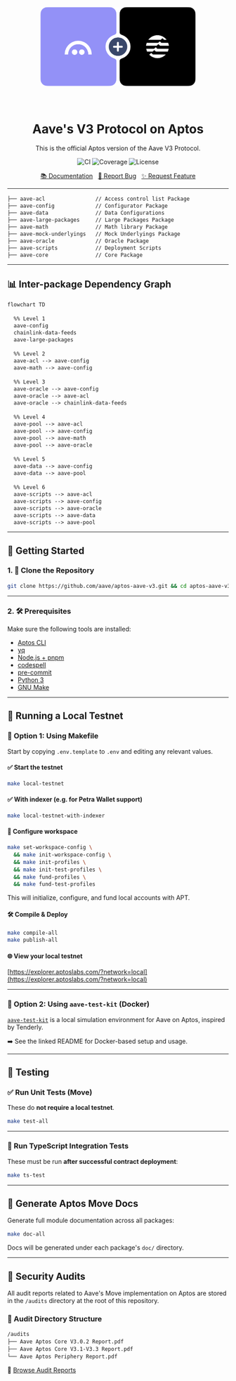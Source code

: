 <div align="center">
    <a href="https://aptos.aave.com/">
      <img src="./assets/logo.png" alt="Logo" style="transform: scale(0.7);">
    </a>
    <h1 align="center">Aave's V3 Protocol on Aptos</h1>
    <p align="center">
        This is the official Aptos version of the Aave V3 Protocol.
    </p>
    <p align="center">
        <a href="https://github.com/aave/aptos-aave-v3/actions/workflows/unit_tests.yml" style="text-decoration: none; ">
            <img src="https://github.com/aave/aptos-aave-v3/actions/workflows/unit_tests.yml/badge.svg?branch=feat/evgeni/cl-coverage" alt="CI">
        </a>
        <a href="https://codecov.io/gh/aave/aptos-aave-v3" style="text-decoration: none;">
          <img src="https://codecov.io/gh/aave/aptos-aave-v3/branch/feat%2Fevgeni%2Fcl-coverage/graph/badge.svg?token=GzsXGvIv0r" alt="Coverage"/>
        </a>
        <a href="https://github.com/aave/aptos-aave-v3/blob/feat/evgeni/cl-coverage/LICENSE" style="text-decoration: none;">
          <img src="https://img.shields.io/badge/license-MIT-007EC7.svg" alt="License"/>
        </a>
    </p>
    <p align="center">
        <a href="https://aave.com/docs">📚 Documentation</a>
        <span>&nbsp;</span>
        <a href="https://github.com/aave/aptos-aave-v3/issues/new?labels=bug&template=bug-report---.md">🐛 Report Bug</a>
        <span>&nbsp;</span>
        <a href="https://github.com/aave/aptos-aave-v3/issues/new?labels=enhancement&template=feature-request---.md">✨ Request Feature</a>
    </p>
</div>

---

```bash=
├── aave-acl                // Access control list Package
├── aave-config             // Configurator Package
├── aave-data               // Data Configurations
├── aave-large-packages     // Large Packages Package
├── aave-math               // Math library Package
├── aave-mock-underlyings   // Mock Underlyings Package
├── aave-oracle             // Oracle Package
├── aave-scripts            // Deployment Scripts
├── aave-core               // Core Package
```

---

## 📊 Inter-package Dependency Graph

```mermaid
flowchart TD

  %% Level 1
  aave-config
  chainlink-data-feeds
  aave-large-packages

  %% Level 2
  aave-acl --> aave-config
  aave-math --> aave-config

  %% Level 3
  aave-oracle --> aave-config
  aave-oracle --> aave-acl
  aave-oracle --> chainlink-data-feeds

  %% Level 4
  aave-pool --> aave-acl
  aave-pool --> aave-config
  aave-pool --> aave-math
  aave-pool --> aave-oracle

  %% Level 5
  aave-data --> aave-config
  aave-data --> aave-pool

  %% Level 6
  aave-scripts --> aave-acl
  aave-scripts --> aave-config
  aave-scripts --> aave-oracle
  aave-scripts --> aave-data
  aave-scripts --> aave-pool
```

---

## 🚀 Getting Started

### 1. 🧩 Clone the Repository

```bash
git clone https://github.com/aave/aptos-aave-v3.git && cd aptos-aave-v3
```

---

### 2. 🛠️ Prerequisites

Make sure the following tools are installed:

- [Aptos CLI](https://aptos.dev/tools/aptos-cli/)
- [yq](https://github.com/mikefarah/yq)
- [Node.js + pnpm](https://pnpm.io/installation)
- [codespell](https://pypi.org/project/codespell/)
- [pre-commit](https://pre-commit.com/#install)
- [Python 3](https://www.python.org/downloads/)
- [GNU Make](https://www.gnu.org/software/make/)

---

## 🧪 Running a Local Testnet

### 🧰 Option 1: Using Makefile

Start by copying `.env.template` to `.env` and editing any relevant values.

#### ✅ Start the testnet

```bash
make local-testnet
```

#### ✅ With indexer (e.g. for Petra Wallet support)

```bash
make local-testnet-with-indexer
```

#### 🔧 Configure workspace

```bash
make set-workspace-config \
  && make init-workspace-config \
  && make init-profiles \
  && make init-test-profiles \
  && make fund-profiles \
  && make fund-test-profiles
```

This will initialize, configure, and fund local accounts with APT.

#### 🛠️ Compile & Deploy

```bash
make compile-all
make publish-all
```

#### 🌐 View your local testnet

[https://explorer.aptoslabs.com/?network=local](https://explorer.aptoslabs.com/?network=local)

---

### 🐳 Option 2: Using `aave-test-kit` (Docker)

[`aave-test-kit`](aave-test-kit/README.md) is a local simulation environment for Aave on Aptos, inspired by Tenderly.

➡️ See the linked README for Docker-based setup and usage.

---

## 🧪 Testing

### ✅ Run Unit Tests (Move)

These do **not require a local testnet**.

```bash
make test-all
```

---

### 🔬 Run TypeScript Integration Tests

These must be run **after successful contract deployment**:

```bash
make ts-test
```

---

## 📝 Generate Aptos Move Docs

Generate full module documentation across all packages:

```bash
make doc-all
```

Docs will be generated under each package's `doc/` directory.

---

## 🔐 Security Audits

All audit reports related to Aave's Move implementation on Aptos are stored in the `/audits` directory at the root of this repository.

### 📁 Audit Directory Structure

```bash
/audits
├── Aave Aptos Core V3.0.2 Report.pdf
├── Aave Aptos Core V3.1-V3.3 Report.pdf
└── Aave Aptos Periphery Report.pdf
```

📂 [Browse Audit Reports](/audits)
